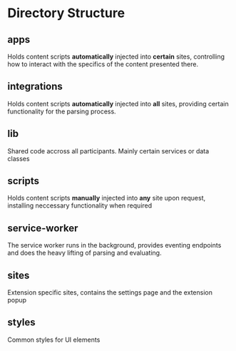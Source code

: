 # Directory Structure

## apps

Holds content scripts **automatically** injected into **certain** sites, controlling how to interact with the specifics of the content presented there.

## integrations

Holds content scripts **automatically** injected into **all** sites, providing certain functionality for the parsing process.

## lib

Shared code accross all participants. Mainly certain services or data classes

## scripts

Holds content scripts **manually** injected into **any** site upon request, installing neccessary functionality when required

## service-worker

The service worker runs in the background, provides eventing endpoints and does the heavy lifting of parsing and evaluating.

## sites

Extension specific sites, contains the settings page and the extension popup

## styles

Common styles for UI elements

